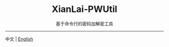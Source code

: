 <h1 align="center">
  <b>XianLai-PWUtil</b>
</h1>
<p align="center">基于命令行的密码加解密工具</p>
    
---

中文 | [English](README_EN.md)
